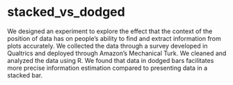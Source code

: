 # stacked\_vs\_dodged
We designed an experiment to explore the effect that the context of the position of data has on people’s ability to find and extract information from plots accurately. We collected the data through a survey developed in Qualtrics and deployed through Amazon’s Mechanical Turk. We cleaned and analyzed the data using R. We found that data in dodged bars facilitates more precise information estimation compared to presenting data in a stacked bar. 